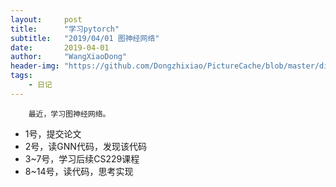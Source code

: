 ```yaml
---
layout:     post
title:      "学习pytorch"
subtitle:   "2019/04/01 图神经网络"
date:       2019-04-01
author:     "WangXiaoDong"
header-img: "https://github.com/Dongzhixiao/PictureCache/blob/master/diaryPic/20190401.jpg?raw=true"
tags:
    - 日记
---
```



```
    最近，学习图神经网络。
```

- 1号，提交论文
- 2号，读GNN代码，发现该代码
- 3~7号，学习后续CS229课程
- 8~14号，读代码，思考实现